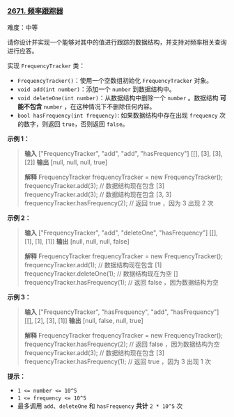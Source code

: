 ### [2671\. 频率跟踪器](https://leetcode.cn/problems/frequency-tracker/)

难度：中等

请你设计并实现一个能够对其中的值进行跟踪的数据结构，并支持对频率相关查询进行应答。

实现 `FrequencyTracker` 类：

- `FrequencyTracker()`：使用一个空数组初始化 `FrequencyTracker` 对象。
- `void add(int number)`：添加一个 `number` 到数据结构中。
- `void deleteOne(int number)`：从数据结构中删除一个 `number` 。数据结构 **可能不包含** `number` ，在这种情况下不删除任何内容。
- `bool hasFrequency(int frequency)`: 如果数据结构中存在出现 `frequency` 次的数字，则返回 `true`，否则返回 `false`。

**示例 1：**

> **输入** 
> ["FrequencyTracker", "add", "add", "hasFrequency"]
> \[[], [3], [3], [2]]
> **输出** 
> [null, null, null, true]
> 
> **解释** 
> FrequencyTracker frequencyTracker = new FrequencyTracker();
> frequencyTracker.add(3);           // 数据结构现在包含 [3]
> frequencyTracker.add(3);           // 数据结构现在包含 [3, 3]
> frequencyTracker.hasFrequency(2);  // 返回 true ，因为 3 出现 2 次

**示例 2：**

> **输入** 
> ["FrequencyTracker", "add", "deleteOne", "hasFrequency"]
> \[[], [1], [1], [1]]
> **输出** 
> [null, null, null, false]
> 
> **解释** 
> FrequencyTracker frequencyTracker = new FrequencyTracker();
> frequencyTracker.add(1);           // 数据结构现在包含 [1]
> frequencyTracker.deleteOne(1);     // 数据结构现在为空 []
> frequencyTracker.hasFrequency(1);  // 返回 false ，因为数据结构为空

**示例 3：**

> **输入** 
> ["FrequencyTracker", "hasFrequency", "add", "hasFrequency"]
> \[[], [2], [3], [1]]
> **输出** 
> [null, false, null, true]
> 
> **解释** 
> FrequencyTracker frequencyTracker = new FrequencyTracker();
> frequencyTracker.hasFrequency(2);  // 返回 false ，因为数据结构为空
> frequencyTracker.add(3);           // 数据结构现在包含 [3]
> frequencyTracker.hasFrequency(1);  // 返回 true ，因为 3 出现 1 次

**提示：**

- `1 <= number <= 10^5`
- `1 <= frequency <= 10^5`
- 最多调用 `add`、`deleteOne` 和 `hasFrequency` **共计** `2 * 10^5` 次

